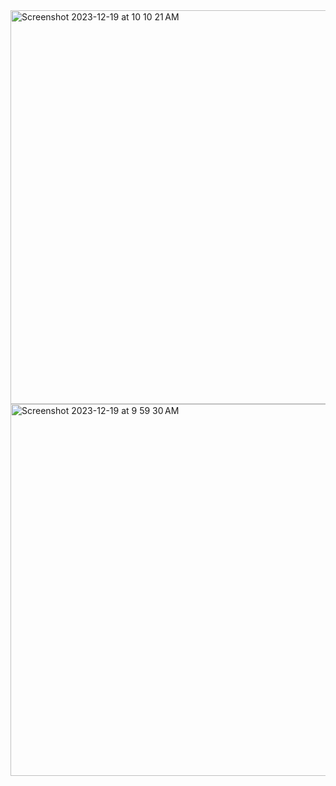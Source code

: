 <img width="630" alt="Screenshot 2023-12-19 at 10 10 21 AM" src="https://github.com/CDCSriram/Supiin/assets/149702883/9c51e09e-cc6f-4b55-8797-7131f5123f86">
<img width="595" alt="Screenshot 2023-12-19 at 9 59 30 AM" src="https://github.com/CDCSriram/Supiin/assets/149702883/3f4ac7eb-e700-4b17-9653-006924c89192">
